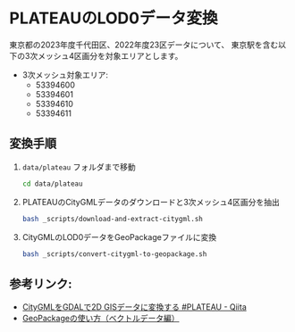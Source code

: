 # PLATEAUのLOD0データ変換

東京都の2023年度千代田区、2022年度23区データについて、
東京駅を含む以下の3次メッシュ4区画分を対象エリアとします。
* 3次メッシュ対象エリア:
  * 53394600
  * 53394601
  * 53394610
  * 53394611

## 変換手順

1. `data/plateau` フォルダまで移動
    ```bash
    cd data/plateau
    ```
2. PLATEAUのCityGMLデータのダウンロードと3次メッシュ4区画分を抽出
    ```bash
    bash _scripts/download-and-extract-citygml.sh
    ```
3. CityGMLのLOD0データをGeoPackageファイルに変換
    ```bash
    bash _scripts/convert-citygml-to-geopackage.sh
    ```

## 参考リンク:

* [CityGMLをGDALで2D GISデータに変換する #PLATEAU - Qiita](https://qiita.com/tkhrmeme/items/bdacd335494c125f3496)
* [GeoPackageの使い方（ベクトルデータ編）](https://zenn.dev/akioz/articles/659c866710e4bf)
